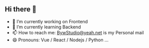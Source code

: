 ## Hi there 👋

- 🔭 I’m currently working on Frontend
- 🌱 I’m currently learning Backend
- 📫 How to reach me: BywStudio@yeah.net is my Personal mail
- 😄 Pronouns: Vue / React / Nodejs / Python ...
